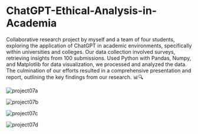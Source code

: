 # ChatGPT-Ethical-Analysis-in-Academia 
Collaborative research project by myself and a team of four students, exploring the application of ChatGPT in academic environments, specifically within universities and colleges. Our data collection involved surveys, retrieving insights from 100 submissions. Used Python with Pandas, Numpy, and Matplotlib for data visualization, we processed and analyzed the data. The culmination of our efforts resulted in a comprehensive presentation and report, outlining the key findings from our research. 📊🔍

![project07a](https://github.com/JeelVekaria/ChatGPT-Ethical-Analysis-in-Academia/assets/51273807/2bd5befd-8b1e-4061-b127-3ec43a0f751b)

![project07b](https://github.com/JeelVekaria/ChatGPT-Ethical-Analysis-in-Academia/assets/51273807/0e423df2-fb77-4fc6-b582-5f135884f711)

![project07c](https://github.com/JeelVekaria/ChatGPT-Ethical-Analysis-in-Academia/assets/51273807/324cc1bb-4a83-429a-a18a-d2c4fce0e539)

![project07d](https://github.com/JeelVekaria/ChatGPT-Ethical-Analysis-in-Academia/assets/51273807/ca433cef-65dd-422e-98ee-4368b7618b6b)
